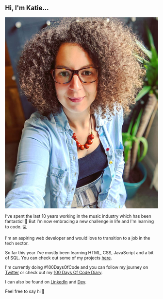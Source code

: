 ## Hi, I'm Katie...

![Katie](./Katie.png)

I’ve spent the last 10 years working in the music industry which has been fantastic! 🎷 But I’m now embracing a new challenge in life and I'm learning to code. 💻

I'm an aspiring web developer and would love to transition to a job in the tech sector.

So far this year I've mostly been learning HTML, CSS, JavaScript and a bit of SQL. You can check out some of my projects [here](https://github.com/katiehawcutt?tab=repositories).

I'm currently doing #100DaysOfCode and you can follow my journey on [Twitter](https://twitter.com/katie_hawcutt) or check out my [100 Days Of Code Diary](https://github.com/katiehawcutt/100DaysOfCode).

I can also be found on [LinkedIn](https://www.linkedin.com/in/katiehawcutt/) and [Dev](https://dev.to/katiehawcutt).

Feel free to say hi 🙂
